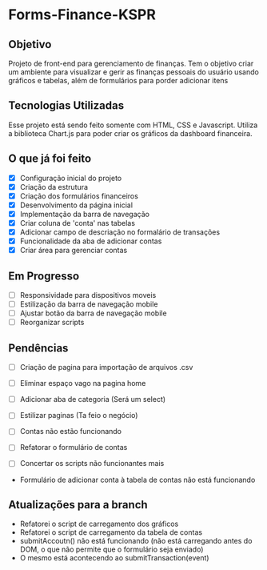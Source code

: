 # Forms-Finance-KSPR

## Objetivo
Projeto de front-end para gerenciamento de finanças.
Tem o objetivo criar um ambiente para visualizar e gerir as finanças pessoais do usuário usando gráficos e tabelas, além de formulários para porder adicionar itens

## Tecnologias Utilizadas
Esse projeto está sendo feito somente com HTML, CSS e Javascript.
Utiliza a biblioteca Chart.js para poder criar os gráficos da dashboard financeira.

## O que já foi feito
- [x] Configuração inicial do projeto
- [x] Criação da estrutura
- [x] Criação dos formulários financeiros
- [x] Desenvolvimento da página inicial
- [x] Implementação da barra de navegação
- [x] Criar coluna de 'conta' nas tabelas
- [x] Adicionar campo de descriação no formalário de transações
- [x] Funcionalidade da aba de adicionar contas
- [x] Criar área para gerenciar contas

## Em Progresso
- [ ] Responsividade para dispositivos moveis
- [ ] Estilização da barra de navegação mobile
- [ ] Ajustar botão da barra de navegação mobile
- [ ] Reorganizar scripts

## Pendências
- [ ] Criação de pagina para importação de arquivos .csv
- [ ] Eliminar espaço vago na pagina home
- [ ] Adicionar aba de categoria (Será um select)
- [ ] Estilizar paginas (Ta feio o negócio)
- [ ] Contas não estão funcionando

- [ ] Refatorar o formulário de contas
- [ ] Concertar os scripts não funcionantes mais

- Formulário de adicionar conta à tabela de contas não está funcionando

## Atualizações para a branch
- Refatorei o script de carregamento dos gráficos
- Refatorei o script de carregamento da tabela de contas
- submitAccoutn() não está funcionando (não está carregando antes do DOM, o que não permite que o formulário seja enviado)
- O mesmo está acontecendo ao submitTransaction(event)